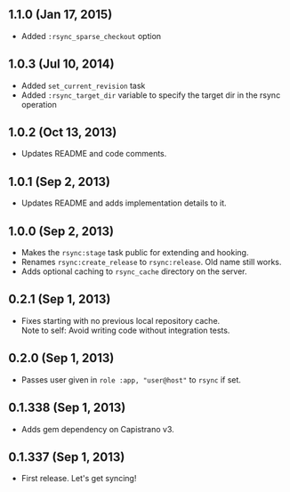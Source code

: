 ## 1.1.0 (Jan 17, 2015)
- Added ``:rsync_sparse_checkout`` option

## 1.0.3 (Jul 10, 2014)
- Added ``set_current_revision`` task
- Added ``:rsync_target_dir`` variable to specify the target dir in the rsync operation

## 1.0.2 (Oct 13, 2013)
- Updates README and code comments.

## 1.0.1 (Sep 2, 2013)
- Updates README and adds implementation details to it.

## 1.0.0 (Sep 2, 2013)
- Makes the `rsync:stage` task public for extending and hooking.
- Renames `rsync:create_release` to `rsync:release`. Old name still works.
- Adds optional caching to `rsync_cache` directory on the server.

## 0.2.1 (Sep 1, 2013)
- Fixes starting with no previous local repository cache.  
  Note to self: Avoid writing code without integration tests.

## 0.2.0 (Sep 1, 2013)
- Passes user given in `role :app, "user@host"` to `rsync` if set.

## 0.1.338 (Sep 1, 2013)
- Adds gem dependency on Capistrano v3.

## 0.1.337 (Sep 1, 2013)
- First release. Let's get syncing!
